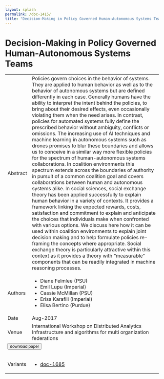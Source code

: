```yaml
---
layout: splash
permalink: /doc-1415/
title: "Decision-Making in Policy Governed Human-Autonomous Systems Teams"
---
```


# Decision-Making in Policy Governed Human-Autonomous Systems Teams

<table>
    <tbody>
    <tr>
        <td>Abstract</td>
        <td>Policies govern choices in the behavior of systems. They are applied to human behavior as well as to the behavior of autonomous systems but are defined differently in each case. Generally humans have the ability to interpret the intent behind the policies, to bring about their desired effects, even occasionally violating them when the need arises. In contrast, policies for automated systems fully define the prescribed behavior without ambiguity, conflicts or omissions. The increasing use of AI techniques and machine learning in autonomous systems such as drones promises to blur these boundaries and allows us to conceive in a similar way more flexible policies for the spectrum of human-autonomous systems collaborations. In coalition environments this spectrum extends across the boundaries of authority in pursuit of a common coalition goal and covers collaborations between human and autonomous systems alike. In social sciences, social exchange theory has been applied successfully to explain human behavior in a variety of contexts. It provides a framework linking the expected rewards, costs, satisfaction and commitment to explain and anticipate the choices that individuals make when confronted with various options. We discuss here how it can be used within coalition environments to explain joint decision making and to help formulate policies re-framing the concepts where appropriate. Social exchange theory is particularly attractive within this context as it provides a theory with “measurable” components that can be readily integrated in machine reasoning processes.</td>
    </tr>
    <tr>
        <td>Authors</td>
        <td>
            <ul>
                <li>Diane Felmlee (PSU)</li>
                <li>Emil Lupu (Imperial)</li>
                <li>Cassie McMillan (PSU)</li>
                <li>Erisa Karafili (Imperial)</li>
                <li>Elisa Bertino (Purdue)</li>
            </ul>
        </td>
    </tr>
    <tr>
        <td>Date</td>
        <td>Aug-2017</td>
    </tr>
    <tr>
        <td>Venue</td>
        <td>International Workshop on Distributed Analytics Infrastructure and algorithms for multi organization federations</td>
    </tr>
        <tr>
            <td colspan="2">
                <form method="get" action="https://dais-ita.org/sites/default/files/DAIS_DM_teams.pdf">
                    <button type="submit">download paper</button>
                </form>
            </td>
        </tr>
        <tr>
            <td>Variants</td>
            <td>
                <ul>
                    <li><a href="${varId}">doc-1685</a></li>
                </ul>
            </td>
        </tr>
    </tbody>
</table>
